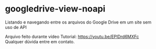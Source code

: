 # googledrive-view-noapi
Listando e navegando entre os arquivos do Google Drive em um site sem uso de API

Arquivo feito durante vídeo Tutorial: https://youtu.be/EPlDrd6MXFc
Qualquer dúvida entre em contato.
